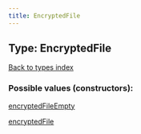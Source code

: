 ```yaml
---
title: EncryptedFile
---
```

## Type: EncryptedFile  
[Back to types index](index.md)



### Possible values (constructors):

[encryptedFileEmpty](../constructors/encryptedFileEmpty.md)  

[encryptedFile](../constructors/encryptedFile.md)  

